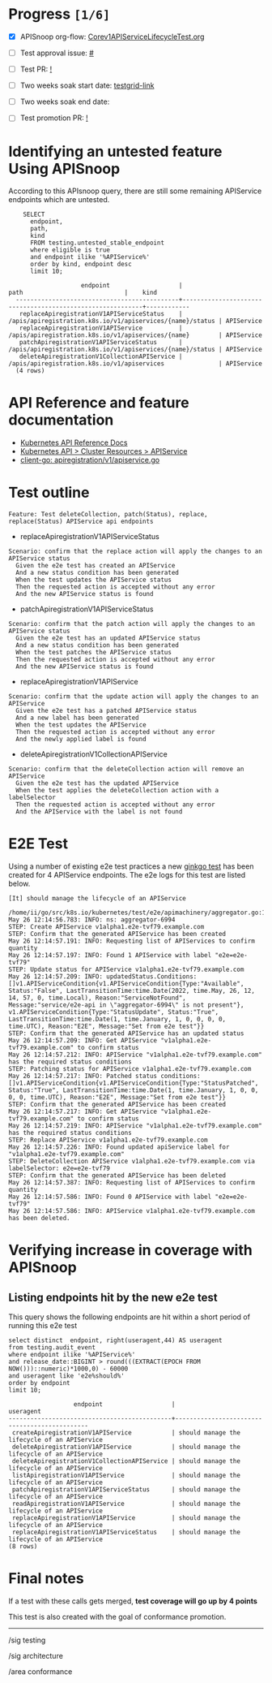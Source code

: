 # Progress <code>[1/6]</code>

-   [X] APISnoop org-flow: [Corev1APIServiceLifecycleTest.org](https://github.com/apisnoop/ticket-writing/blob/master/Corev1APIServiceLifecycleTest.org)
-   [ ] Test approval issue: [#](https://issues.k8s.io/)
-   [ ] Test PR: [!](https://pr.k8s.io/)
-   [ ] Two weeks soak start date: [testgrid-link](https://testgrid.k8s.io/)
-   [ ] Two weeks soak end date:
-   [ ] Test promotion PR: [!](https://pr.k8s.io/)


# Identifying an untested feature Using APISnoop

According to this APIsnoop query, there are still some remaining APIService endpoints which are untested.

```sql-mode
    SELECT
      endpoint,
      path,
      kind
      FROM testing.untested_stable_endpoint
      where eligible is true
      and endpoint ilike '%APIService%'
      order by kind, endpoint desc
      limit 10;
```

```example
                    endpoint                   |                           path                            |    kind
  ---------------------------------------------+-----------------------------------------------------------+------------
   replaceApiregistrationV1APIServiceStatus    | /apis/apiregistration.k8s.io/v1/apiservices/{name}/status | APIService
   replaceApiregistrationV1APIService          | /apis/apiregistration.k8s.io/v1/apiservices/{name}        | APIService
   patchApiregistrationV1APIServiceStatus      | /apis/apiregistration.k8s.io/v1/apiservices/{name}/status | APIService
   deleteApiregistrationV1CollectionAPIService | /apis/apiregistration.k8s.io/v1/apiservices               | APIService
  (4 rows)

```


# API Reference and feature documentation

-   [Kubernetes API Reference Docs](https://kubernetes.io/docs/reference/kubernetes-api/)
-   [Kubernetes API > Cluster Resources > APIService](https://kubernetes.io/docs/reference/kubernetes-api/cluster-resources/api-service-v1/)
-   [client-go: apiregistration/v1/apiservice.go](https://github.com/kubernetes/kube-aggregator/blob/master/pkg/client/clientset_generated/clientset/typed/apiregistration/v1/apiservice.go#L39-L51)


# Test outline

```
Feature: Test deleteCollection, patch(Status), replace, replace(Status) APIService api endpoints
```

-   replaceApiregistrationV1APIServiceStatus

```
Scenario: confirm that the replace action will apply the changes to an APIService status
  Given the e2e test has created an APIService
  And a new status condition has been generated
  When the test updates the APIService status
  Then the requested action is accepted without any error
  And the new APIService status is found
```

-   patchApiregistrationV1APIServiceStatus

```
Scenario: confirm that the patch action will apply the changes to an APIService status
  Given the e2e test has an updated APIService status
  And a new status condition has been generated
  When the test patches the APIService status
  Then the requested action is accepted without any error
  And the new APIService status is found
```

-   replaceApiregistrationV1APIService

```
Scenario: confirm that the update action will apply the changes to an APIService
  Given the e2e test has a patched APIService status
  And a new label has been generated
  When the test updates the APIService
  Then the requested action is accepted without any error
  And the newly applied label is found
```

-   deleteApiregistrationV1CollectionAPIService

```
Scenario: confirm that the deleteCollection action will remove an APIService
  Given the e2e test has the updated APIService
  When the test applies the deleteCollection action with a labelSelector
  Then the requested action is accepted without any error
  And the APIService with the label is not found
```


# E2E Test

Using a number of existing e2e test practices a new [ginkgo test](https://github.com/ii/kubernetes/blob/create-apiservice-lifecycle-test/test/e2e/apimachinery/aggregator.go#L112-L226) has been created for 4 APIService endpoints. The e2e logs for this test are listed below.

```
[It] should manage the lifecycle of an APIService
  /home/ii/go/src/k8s.io/kubernetes/test/e2e/apimachinery/aggregator.go:112
May 26 12:14:56.783: INFO: ns: aggregator-6994
STEP: Create APIService v1alpha1.e2e-tvf79.example.com
STEP: Confirm that the generated APIService has been created
May 26 12:14:57.191: INFO: Requesting list of APIServices to confirm quantity
May 26 12:14:57.197: INFO: Found 1 APIService with label "e2e=e2e-tvf79"
STEP: Update status for APIService v1alpha1.e2e-tvf79.example.com
May 26 12:14:57.209: INFO: updatedStatus.Conditions: []v1.APIServiceCondition{v1.APIServiceCondition{Type:"Available", Status:"False", LastTransitionTime:time.Date(2022, time.May, 26, 12, 14, 57, 0, time.Local), Reason:"ServiceNotFound", Message:"service/e2e-api in \"aggregator-6994\" is not present"}, v1.APIServiceCondition{Type:"StatusUpdate", Status:"True", LastTransitionTime:time.Date(1, time.January, 1, 0, 0, 0, 0, time.UTC), Reason:"E2E", Message:"Set from e2e test"}}
STEP: Confirm that the generated APIService has an updated status
May 26 12:14:57.209: INFO: Get APIService "v1alpha1.e2e-tvf79.example.com" to confirm status
May 26 12:14:57.212: INFO: APIService "v1alpha1.e2e-tvf79.example.com" has the required status conditions
STEP: Patching status for APIService v1alpha1.e2e-tvf79.example.com
May 26 12:14:57.217: INFO: Patched status conditions: []v1.APIServiceCondition{v1.APIServiceCondition{Type:"StatusPatched", Status:"True", LastTransitionTime:time.Date(1, time.January, 1, 0, 0, 0, 0, time.UTC), Reason:"E2E", Message:"Set from e2e test"}}
STEP: Confirm that the generated APIService has been created
May 26 12:14:57.217: INFO: Get APIService "v1alpha1.e2e-tvf79.example.com" to confirm status
May 26 12:14:57.219: INFO: APIService "v1alpha1.e2e-tvf79.example.com" has the required status conditions
STEP: Replace APIService v1alpha1.e2e-tvf79.example.com
May 26 12:14:57.226: INFO: Found updated apiService label for "v1alpha1.e2e-tvf79.example.com"
STEP: DeleteCollection APIService v1alpha1.e2e-tvf79.example.com via labelSelector: e2e=e2e-tvf79
STEP: Confirm that the generated APIService has been deleted
May 26 12:14:57.387: INFO: Requesting list of APIServices to confirm quantity
May 26 12:14:57.586: INFO: Found 0 APIService with label "e2e=e2e-tvf79"
May 26 12:14:57.586: INFO: APIService v1alpha1.e2e-tvf79.example.com has been deleted.
```


# Verifying increase in coverage with APISnoop


## Listing endpoints hit by the new e2e test

This query shows the following endpoints are hit within a short period of running this e2e test

```sql-mode
select distinct  endpoint, right(useragent,44) AS useragent
from testing.audit_event
where endpoint ilike '%APIService%'
and release_date::BIGINT > round(((EXTRACT(EPOCH FROM NOW()))::numeric)*1000,0) - 60000
and useragent like 'e2e%should%'
order by endpoint
limit 10;
```

```example
                  endpoint                   |                  useragent
---------------------------------------------+----------------------------------------------
 createApiregistrationV1APIService           | should manage the lifecycle of an APIService
 deleteApiregistrationV1APIService           | should manage the lifecycle of an APIService
 deleteApiregistrationV1CollectionAPIService | should manage the lifecycle of an APIService
 listApiregistrationV1APIService             | should manage the lifecycle of an APIService
 patchApiregistrationV1APIServiceStatus      | should manage the lifecycle of an APIService
 readApiregistrationV1APIService             | should manage the lifecycle of an APIService
 replaceApiregistrationV1APIService          | should manage the lifecycle of an APIService
 replaceApiregistrationV1APIServiceStatus    | should manage the lifecycle of an APIService
(8 rows)

```


# Final notes

If a test with these calls gets merged, **test coverage will go up by 4 points**

This test is also created with the goal of conformance promotion.

---

/sig testing

/sig architecture

/area conformance
